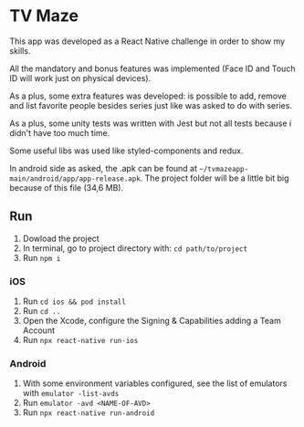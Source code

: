 # TV Maze

This app was developed as a React Native challenge in order to show my skills.

All the mandatory and bonus features was implemented (Face ID and Touch ID will work just on physical devices).

As a plus, some extra features was developed: is possible to add, remove and list favorite people besides series just like was asked to do with series.

As a plus, some unity tests was written with Jest but not all tests because i didn't have too much time.

Some useful libs was used like styled-components and redux.

In android side as asked, the .apk can be found at `~/tvmazeapp-main/android/app/app-release.apk`. 
The project folder will be a little bit big because of this file (34,6 MB).

## Run

1. Dowload the project
2. In terminal, go to project directory with: `cd path/to/project`
3. Run `npm i`

### iOS

1. Run `cd ios && pod install`
2. Run `cd ..`
3. Open the Xcode, configure the Signing & Capabilities adding a Team Account
4. Run `npx react-native run-ios`

### Android

1. With some environment variables configured, see the list of emulators with `emulator -list-avds`
2. Run `emulator -avd <NAME-OF-AVD>`
3. Run `npx react-native run-android`
